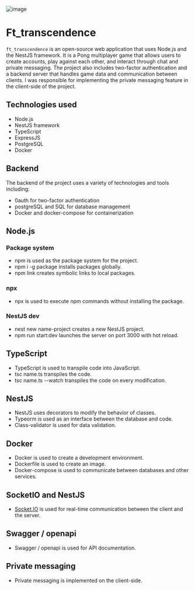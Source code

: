 ![image](https://img.shields.io/badge/Maintained%3F-no-red.svg)
# Ft_transcendence

`ft_transcendence` is an open-source web application that uses Node.js and the NestJS framework. It is a Pong multiplayer game that allows users to create accounts, play against each other, and interact through chat and private messaging. The project also includes two-factor authentication and a backend server that handles game data and communication between clients. I was responsible for implementing the private messaging feature in the client-side of the project.

## Technologies used

- Node.js
- NestJS framework
- TypeScript
- ExpressJS
- PostgreSQL
- Docker

## Backend

The backend of the project uses a variety of technologies and tools including:

- 0auth for two-factor authentication
- postgreSQL and SQL for database management
- Docker and docker-compose for containerization

## Node.js

### Package system

- npm is used as the package system for the project.
- npm i -g package installs packages globally.
- npm link creates symbolic links to local packages.

### npx

- npx is used to execute npm commands without installing the package.

### NestJS dev

- nest new name-project creates a new NestJS project.
- npm run start:dev launches the server on port 3000 with hot reload.

## TypeScript

- TypeScript is used to transpile code into JavaScript.
- tsc name.ts transpiles the code.
- tsc name.ts --watch transpiles the code on every modification.

## NestJS

- NestJS uses decorators to modify the behavior of classes.
- Typeorm is used as an interface between the database and code.
- Class-validator is used for data validation.

## Docker

- Docker is used to create a development environment.
- Dockerfile is used to create an image.
- Docker-compose is used to communicate between databases and other services.

## SocketIO and NestJS

- [Socket.IO](http://socket.io/) is used for real-time communication between the client and the server.

## Swagger / openapi

- Swagger / openapi is used for API documentation.

## Private messaging

- Private messaging is implemented on the client-side.
